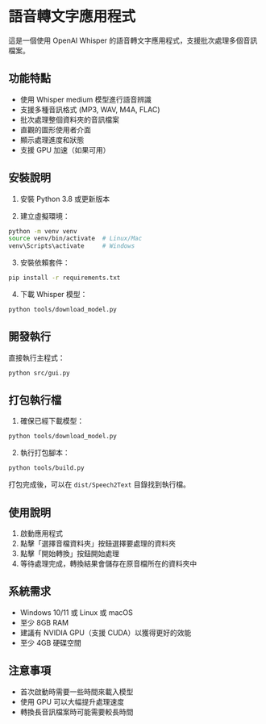 # 語音轉文字應用程式

這是一個使用 OpenAI Whisper 的語音轉文字應用程式，支援批次處理多個音訊檔案。

## 功能特點

- 使用 Whisper medium 模型進行語音辨識
- 支援多種音訊格式 (MP3, WAV, M4A, FLAC)
- 批次處理整個資料夾的音訊檔案
- 直觀的圖形使用者介面
- 顯示處理進度和狀態
- 支援 GPU 加速（如果可用）

## 安裝說明

1. 安裝 Python 3.8 或更新版本

2. 建立虛擬環境：
```bash
python -m venv venv
source venv/bin/activate  # Linux/Mac
venv\Scripts\activate     # Windows
```

3. 安裝依賴套件：
```bash
pip install -r requirements.txt
```

4. 下載 Whisper 模型：
```bash
python tools/download_model.py
```

## 開發執行

直接執行主程式：
```bash
python src/gui.py
```

## 打包執行檔

1. 確保已經下載模型：
```bash
python tools/download_model.py
```

2. 執行打包腳本：
```bash
python tools/build.py
```

打包完成後，可以在 `dist/Speech2Text` 目錄找到執行檔。

## 使用說明

1. 啟動應用程式
2. 點擊「選擇音檔資料夾」按鈕選擇要處理的資料夾
3. 點擊「開始轉換」按鈕開始處理
4. 等待處理完成，轉換結果會儲存在原音檔所在的資料夾中

## 系統需求

- Windows 10/11 或 Linux 或 macOS
- 至少 8GB RAM
- 建議有 NVIDIA GPU（支援 CUDA）以獲得更好的效能
- 至少 4GB 硬碟空間

## 注意事項

- 首次啟動時需要一些時間來載入模型
- 使用 GPU 可以大幅提升處理速度
- 轉換長音訊檔案時可能需要較長時間